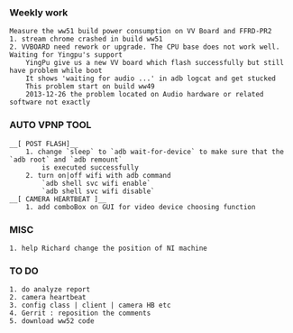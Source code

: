 ### Weekly work
    Measure the ww51 build power consumption on VV Board and FFRD-PR2
    1. stream chrome crashed in build ww51
    2. VVBOARD need rework or upgrade. The CPU base does not work well. Waiting for Yingpu's support
        YingPu give us a new VV board which flash successfully but still have problem while boot
        It shows 'waiting for audio ...' in adb logcat and get stucked
        This problem start on build ww49
        2013-12-26 the problem located on Audio hardware or related software not exactly

### AUTO VPNP TOOL
    __[ POST FLASH]__
        1. change `sleep` to `adb wait-for-device` to make sure that the `adb root` and `adb remount`
            is executed successfully
        2. turn on|off wifi with adb command
            `adb shell svc wifi enable`
            `adb shell svc wifi disable`
    __[ CAMERA HEARTBEAT ]__
        1. add comboBox on GUI for video device choosing function

### MISC
    1. help Richard change the position of NI machine


### TO DO
    1. do analyze report
    2. camera heartbeat
    3. config class | client | camera HB etc
    4. Gerrit : reposition the comments
    5. download ww52 code

